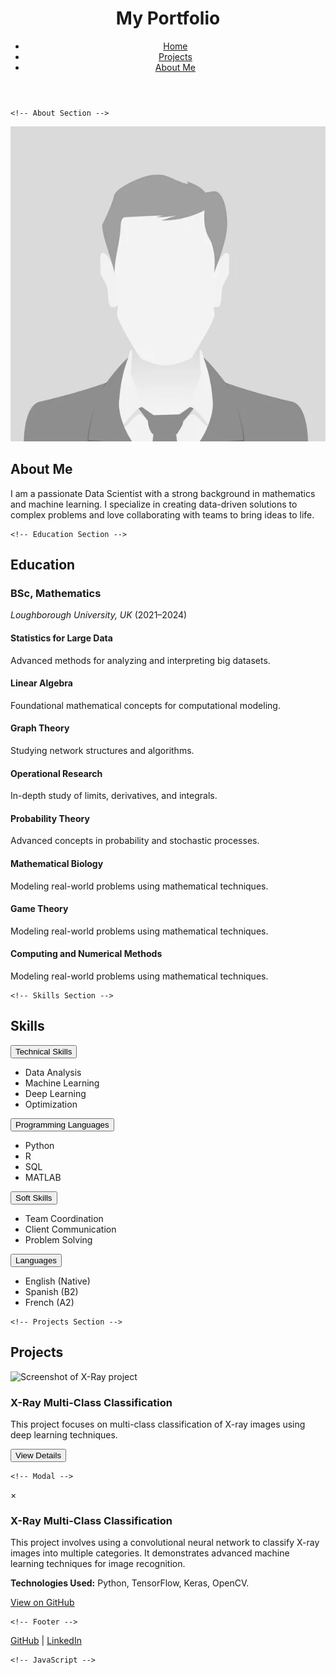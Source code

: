 <html lang="en">
<head>
    <meta charset="UTF-8">
    <meta name="viewport" content="width=device-width, initial-scale=1.0">
    <meta name="description" content="Personal portfolio showcasing my projects and skills.">
    <link rel="stylesheet" href="assets/styles.css">
    <script src="https://kit.fontawesome.com/a076d05399.js" crossorigin="anonymous"></script>
    <title>Portfolio</title>
</head>
<body>
    <!-- Header Section -->
    <header class="header">
        <h1><i class="fas fa-user-circle"></i> My Portfolio</h1>
        <nav>
            <ul class="inline-list">
                <li><a href="index.html"><i class="fas fa-home"></i> Home</a></li>
                <li><a href="projects.html"><i class="fas fa-project-diagram"></i> Projects</a></li>
                <li><a href="about.html"><i class="fas fa-info-circle"></i> About Me</a></li>
            </ul>
        </nav>
    </header>

    <!-- About Section -->
  <section class="plaque about">
        <div class="about-content">
            <img src="assets/headshot.jpg" alt="Headshot" class="headshot">
            <div>
                <h2>About Me</h2>
                <p>
                    I am a passionate Data Scientist with a strong background in mathematics and machine learning. I specialize in creating data-driven solutions to complex problems and love collaborating with teams to bring ideas to life.
                </p>
            </div>
        </div>
    </section>

    <!-- Education Section -->
<section class="plaque">
        <h2><i class="fas fa-graduation-cap"></i> Education</h2>
        <h3>BSc, Mathematics</h3>
        <p><em>Loughborough University, UK</em> (<span>2021–2024</span>)</p>
        <div class="card-list">
            <div class="card">
                <h4>Statistics for Large Data</h4>
                <p>Advanced methods for analyzing and interpreting big datasets.</p>
            </div>
            <div class="card">
                <h4>Linear Algebra</h4>
                <p>Foundational mathematical concepts for computational modeling.</p>
            </div>
            <div class="card">
                <h4>Graph Theory</h4>
                <p>Studying network structures and algorithms.</p>
            </div>
            <div class="card">
                <h4>Operational Research</h4>
                <p>In-depth study of limits, derivatives, and integrals.</p>
            </div>
            <div class="card">
                <h4>Probability Theory</h4>
                <p>Advanced concepts in probability and stochastic processes.</p>
            </div>
            <div class="card">
                <h4>Mathematical Biology</h4>
                <p>Modeling real-world problems using mathematical techniques.</p>
            </div>
            <div class="card">
                <h4>Game Theory</h4>
                <p>Modeling real-world problems using mathematical techniques.</p>
            </div>
            <div class="card">
                <h4>Computing and Numerical Methods</h4>
                <p>Modeling real-world problems using mathematical techniques.</p>
            </div>
        </div>
    </section>

    <!-- Skills Section -->
<section class="plaque">
        <h2><i class="fas fa-tools"></i> Skills</h2>
        <div class="collapsible">
            <button class="collapsible-btn">Technical Skills</button>
            <div class="collapsible-content">
                <ul>
                    <li>Data Analysis</li>
                    <li>Machine Learning</li>
                    <li>Deep Learning</li>
                    <li>Optimization</li>
                </ul>
            </div>
            <button class="collapsible-btn">Programming Languages</button>
            <div class="collapsible-content">
                <ul>
                    <li>Python</li>
                    <li>R</li>
                    <li>SQL</li>
                    <li>MATLAB</li>
                </ul>
            </div>
            <button class="collapsible-btn">Soft Skills</button>
            <div class="collapsible-content">
                <ul>
                    <li>Team Coordination</li>
                    <li>Client Communication</li>
                    <li>Problem Solving</li>
                </ul>
            </div>
            <button class="collapsible-btn">Languages</button>
            <div class="collapsible-content">
                <ul>
                    <li>English (Native)</li>
                    <li>Spanish (B2)</li>
                    <li>French (A2)</li>
                </ul>
            </div>
        </div>
    </section>

    <!-- Projects Section -->
  <section class="plaque">
        <h2><i class="fas fa-tasks"></i> Projects</h2>
        <article class="project-item">
            <img src="assets/40.png" alt="Screenshot of X-Ray project" class="project-image">
            <div class="project-text">
                <h3><i class="fas fa-x-ray"></i> X-Ray Multi-Class Classification</h3>
                <p>This project focuses on multi-class classification of X-ray images using deep learning techniques.</p>
                <button class="open-modal-btn" data-modal="project-modal-1">View Details</button>
            </div>
        </article>
    </section>

    <!-- Modal -->
 <div id="project-modal-1" class="modal">
        <div class="modal-content">
            <span class="close-modal-btn">&times;</span>
            <h3>X-Ray Multi-Class Classification</h3>
            <p>
                This project involves using a convolutional neural network to classify X-ray images into multiple categories.
                It demonstrates advanced machine learning techniques for image recognition.
            </p>
            <p>
                <strong>Technologies Used:</strong> Python, TensorFlow, Keras, OpenCV.
            </p>
            <a href="https://github.com/your-github-repo" target="_blank" class="modal-link">
                View on GitHub <i class="fas fa-external-link-alt"></i>
            </a>
        </div>
    </div>

    <!-- Footer -->
 <footer>
        <p><a href="https://github.com/username"><i class="fab fa-github"></i> GitHub</a> | <a href="https://linkedin.com/in/username"><i class="fab fa-linkedin"></i> LinkedIn</a></p>
    </footer>

    <!-- JavaScript -->
 <script>
        // Open modal
        document.querySelectorAll('.open-modal-btn').forEach(button => {
            button.addEventListener('click', () => {
                const modalId = button.getAttribute('data-modal');
                const modal = document.getElementById(modalId);
                modal.style.display = 'flex';
            });
        });

        // Close modal
        document.querySelectorAll('.close-modal-btn').forEach(button => {
            button.addEventListener('click', () => {
                const modal = button.closest('.modal');
                modal.style.display = 'none';
            });
        });

        // Close modal when clicking outside the content
        window.addEventListener('click', (event) => {
            if (event.target.classList.contains('modal')) {
                event.target.style.display = 'none';
            }
        });

        // Collapsible functionality
        const collapsibles = document.querySelectorAll(".collapsible-btn");
        collapsibles.forEach(button => {
            button.addEventListener("click", () => {
                const content = button.nextElementSibling;
                button.classList.toggle("active");
                if (content.style.maxHeight) {
                    content.style.maxHeight = null;
                    content.style.opacity = 0;
                } else {
                    content.style.maxHeight = content.scrollHeight + "px";
                    content.style.opacity = 1;
                }
            });
        });
    </script>
</body>
</html>
